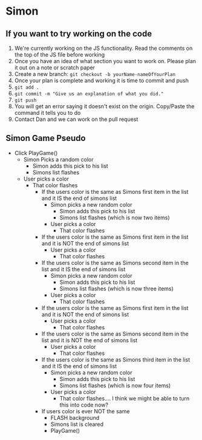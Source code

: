 # Simon

## If you want to try working on the code

1. We're currently working on the JS functionality.  Read the comments on the top of the JS file before working
2. Once you have an idea of what section you want to work on.  Please plan it out on a note or scratch paper
3. Create a new branch: `git checkout -b yourName-nameOfYourPlan`
4. Once your plan is complete and working it is time to commit and push
5. `git add .`
6. `git commit -m "Give us an explanation of what you did."`
7. `git push`
8. You will get an error saying it doesn't exist on the origin.  Copy/Paste the command it tells you to do
9. Contact Dan and we can work on the pull request

## Simon Game Pseudo

- Click PlayGame()
    - Simon Picks a random color
        - Simon adds this pick to his list
        - Simons list flashes
    - User picks a color
        - That color flashes
            - If the users color is the same as Simons first item in the list and it IS the end of simons list
                - Simon picks a new random color
                    - Simon adds this pick to his list
                    - Simons list flashes (which is now two items)
                - User picks a color
                    - That color flashes
            - If the users color is the same as Simons first item in the list and it is NOT the end of simons list
                - User picks a color
                    - That color flashes
            - If the users color is the same as Simons second item in the list and it IS the end of simons list
                - Simon picks a new random color
                    - Simon adds this pick to his list
                    - Simons list flashes (which is now three items)
                - User picks a color
                    - That color flashes
            - If the users color is the same as Simons first item in the list and it is NOT the end of simons list
                - User picks a color
                    - That color flashes
            - If the users color is the same as Simons second item in the list and it is NOT the end of simons list
                - User picks a color
                    - That color flashes
            - If the users color is the same as Simons third item in the list and it IS the end of simons list
                - Simon picks a new random color
                    - Simon adds this pick to his list
                    - Simons list flashes (which is now four items)
                - User picks a color
                    - That color flashes.... I think we might be able to turn this into code now?
            - If users color is ever NOT the same
                - FLASH background 
                - Simons list is cleared
                - PlayGame()